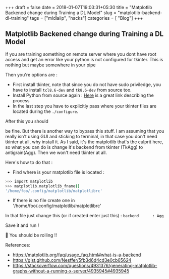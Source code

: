 +++
draft = false
date = 2018-01-07T19:03:31+05:30
title = "Matplotlib Backened change during Training a DL Model"
slug = "matplotlib-backend-dl-training"
tags = ["mldlaiip", "hacks"]
categories = [ "Blog"]
+++


## Matplotlib Backened change during Training a DL Model

If you are training something on remote server where you dont have root access and get an error like your python is not configured for tkinter.
This is nothing but maybe somewhere in your pipe

Then you're options are :

* First install tkinter, note that since you do not have sudo priviledge, you have to install `tcl8.6-dev` and  `tk8.6-dev` from source too.
* Install Python from source again : [Here](https://passingcuriosity.com/2015/installing-python-from-source/) is a great link describing the process 
* In the last step you have to explicitly pass where your tkinter files are located during the `./configure`.













After this you should





 be fine. But there is another way to bypass this stuff.
I am assuming that you really isn't using GUI and sticking to terminal, in that case you don't need tkinter at all, why install it.
As I said, it's the matplotlib that's the culprit here, so what you can do is change it's backend from tkinter (TkAgg) to antigrain(Agg).
Then we won't need tkinter at all.

Here's how to do that :

* Find where is your matplotlib file is located :
```sh
>>> import matplotlib
>>> matplotlib.matplotlib_fname()
'/home/foo/.config/matplotlib/matplotlibrc'
```
* If there is no file create one in '/home/foo/.config/matplotlib/matplotlibrc'

In that file just change this (or if created enter just this) : `backend      : Agg`

Save it and run !

:tada:
You should be rolling !!
  

References:

* https://matplotlib.org/faq/usage_faq.html#what-is-a-backend
* https://gist.github.com/Nesffer/5fb3d6d4cd3e0cb65624
* https://stackoverflow.com/questions/4931376/generating-matplotlib-graphs-without-a-running-x-server/4935945#4935945

